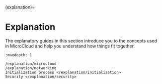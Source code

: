 (explanation)=
# Explanation

The explanatory guides in this section introduce you to the concepts used in MicroCloud and help you understand how things fit together.

```{toctree}
:maxdepth: 1

/explanation/microcloud
/explanation/networking
Initialization process </explanation/initialization>
Security </explanation/security>
```
